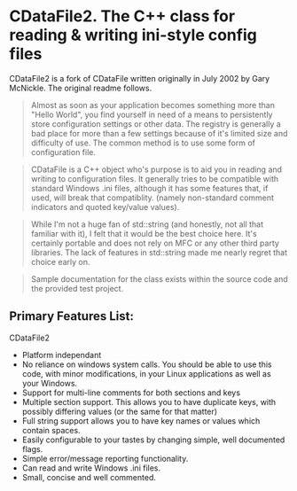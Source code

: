 # CDataFile2. The C++ class for reading & writing ini-style config files

CDataFile2 is a fork of CDataFile written originally in July 2002 by Gary McNickle. The original readme follows.

> Almost as soon as your application becomes something 
more than "Hello World", you find yourself in need of a
means to persistently store configuration settings or other
data. The registry is generally a bad place for more than a
few settings because of it's limited size and difficulty of
use. The common method is to use some form of configuration
file.

> CDataFile is a C++ object who's purpose is to aid you in
reading and writing to configuration files. It generally
tries to be compatible with standard Windows .ini files,
although it has some features that, if used, will break that
compatiblity. (namely non-standard comment indicators and
quoted key/value values).

> While I'm not a huge fan of std::string (and honestly, not
all that familiar with it), I felt that it would be the best
choice here. It's certainly portable and does not rely on
MFC or any other third party libraries. The lack of features
in std::string made me nearly regret that choice early on.

> Sample documentation for the class exists within the source
code and the provided test project.

## Primary Features List:

CDataFile2

-   Platform independant
-   No reliance on windows system calls.  You should
    be able to use this code, with minor modifications,
    in your Linux applications as well as your Windows.
-   Support for multi-line comments for both sections and keys
-	Multiple section support. This allows you to have
	duplicate keys, with possibly differing values (or
	the same for that matter)
-	Full string support allows you to have key names
	or values which contain spaces.
-	Easily configurable to your tastes by changing
	simple, well documented flags.
-	Simple error/message reporting functionality.
-	Can read and write Windows .ini files. 
-	Small, concise and well commented.
